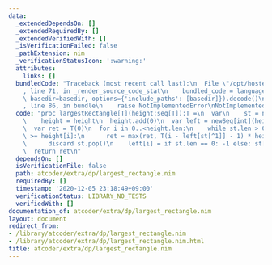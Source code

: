 ```yaml
---
data:
  _extendedDependsOn: []
  _extendedRequiredBy: []
  _extendedVerifiedWith: []
  _isVerificationFailed: false
  _pathExtension: nim
  _verificationStatusIcon: ':warning:'
  attributes:
    links: []
  bundledCode: "Traceback (most recent call last):\n  File \"/opt/hostedtoolcache/Python/3.10.5/x64/lib/python3.10/site-packages/onlinejudge_verify/documentation/build.py\"\
    , line 71, in _render_source_code_stat\n    bundled_code = language.bundle(stat.path,\
    \ basedir=basedir, options={'include_paths': [basedir]}).decode()\n  File \"/opt/hostedtoolcache/Python/3.10.5/x64/lib/python3.10/site-packages/onlinejudge_verify/languages/nim.py\"\
    , line 86, in bundle\n    raise NotImplementedError\nNotImplementedError\n"
  code: "proc largestRectangle[T](height:seq[T]):T =\n  var\n    st = newSeq[int]()\n\
    \    height = height\n  height.add(0)\n  var left = newSeq[int](height.len)\n\
    \  var ret = T(0)\n  for i in 0..<height.len:\n    while st.len > 0 and height[st[^1]]\
    \ >= height[i]:\n      ret = max(ret, T(i - left[st[^1]] - 1) * height[st[^1]])\n\
    \      discard st.pop()\n    left[i] = if st.len == 0: -1 else: st[^1]\n    st.add(i)\n\
    \  return ret\n"
  dependsOn: []
  isVerificationFile: false
  path: atcoder/extra/dp/largest_rectangle.nim
  requiredBy: []
  timestamp: '2020-12-05 23:18:49+09:00'
  verificationStatus: LIBRARY_NO_TESTS
  verifiedWith: []
documentation_of: atcoder/extra/dp/largest_rectangle.nim
layout: document
redirect_from:
- /library/atcoder/extra/dp/largest_rectangle.nim
- /library/atcoder/extra/dp/largest_rectangle.nim.html
title: atcoder/extra/dp/largest_rectangle.nim
---
```

